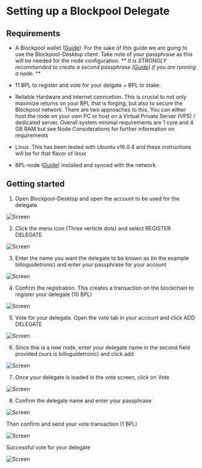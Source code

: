 # Setting up a Blockpool Delegate

## Requirements
- A Blockpool wallet ([Guide](../Installation/BPL-Desktop.md)). For the sake of this guide we are going to use the Blockpool-Desktop client. Take note of your passphrase as this will be needed for the node configuration.
** _It is STRONGLY recommended to create a second passphrase ([Guide](./2ndpassphrase.md)) if you are running a node._ **

- 11 BPL to register and vote for your delgate + BPL to stake. 

- Reliable Hardware and internet conncetion. This is crucial to not only maximize returns on your BPL that is forging, but also to secure the Blockpool network.
There are two approaches to this. You can either host the node on your own PC or host on a Virtual Private Server (VPS) / dedicated server. Overall system minimal requirements
are 1 core and 4 GB RAM but see Node Considerations for further information on requirements

- Linux. This has been tested with Ubuntu v16.0.4 and these instructions will be for that flavor of linux

- BPL-node ([Guide](../Installation/BPL-Node.md)) installed and synced with the network 


## Getting started

1. Open Blockpool-Desktop and open the account to be used for the delegate.

![Screen](../Screens/u.del.wallet.JPG)

2. Click the menu icon (Three verticle dots) and select REGISTER DELEGATE

![Screen](../Screens/u.del.wallet.JPG)

3. Enter the name you want the delegate to be known as (in the example billoguidetronic) and enter your passphrase for your account

![Screen](../Screens/u.del.regdel.JPG)

4. Confirm the registration. This creates a transaction on the blockchain to register your delegate (10 BPL)

![Screen](../Screens/u.del.confreg.JPG)

5. Vote for your delegate. Open the vote tab in your account and click ADD DELEGATE

![Screen](../Screens/u.del.adddel.JPG)

6. Since this is a new node, enter your delegate name in the second field provided (ours is billoguidetronic) and click add

![Screen](../Screens/u.del.adddinfo.JPG)

7. Once your delegate is loaded in the vote screen, click on Vote

![Screen](../Screens/u.del.delloaded.JPG)

8. Confirm the delegate name and enter your passphrase

![Screen](../Screens/u.del.voteinfo.JPG)

Then confirm and send your vote transaction (1 BPL)

![Screen](../Screens/u.del.voteconf.JPG)

Successful vote for your delegate

![Screen](../Screens/u.del.votesent.JPG)





